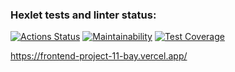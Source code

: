 ### Hexlet tests and linter status:
[![Actions Status](https://github.com/IvanBaryutin/frontend-project-11/workflows/hexlet-check/badge.svg)](https://github.com/IvanBaryutin/frontend-project-11/actions)
[![Maintainability](https://api.codeclimate.com/v1/badges/e31e43bf38821ed179c3/maintainability)](https://codeclimate.com/github/IvanBaryutin/frontend-project-11/maintainability)
[![Test Coverage](https://api.codeclimate.com/v1/badges/e31e43bf38821ed179c3/test_coverage)](https://codeclimate.com/github/IvanBaryutin/frontend-project-11/test_coverage)

https://frontend-project-11-bay.vercel.app/